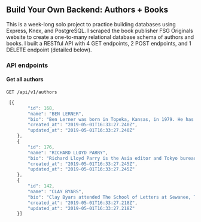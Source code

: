 ## Build Your Own Backend: Authors + Books

This is a week-long solo project to practice building databases using Express, Knex, and PostgreSQL. I scraped the book publisher FSG Originals website to create a one-to-many relational database schema of authors and books. I built a RESTful API with 4 GET endpoints, 2 POST endpoints, and 1 DELETE endpoint (detailed below). 

### API endpoints

#### Get all authors

```
GET /api/v1/authors
```

```javascript
 [{
        "id": 168,
        "name": "BEN LERNER",
        "bio": "Ben Lerner was born in Topeka, Kansas, in 1979. He has received fellowships from the Fulbright, Guggenheim, Howard, and MacArthur Foundations.",
        "created_at": "2019-05-01T16:33:27.240Z",
        "updated_at": "2019-05-01T16:33:27.240Z"
    },
    {
        "id": 176,
        "name": "RICHARD LLOYD PARRY",
        "bio": "Richard Lloyd Parry is the Asia editor and Tokyo bureau chief of The Times (London) and the author of People Who Eat Darkness and In the Time of Madness.",
        "created_at": "2019-05-01T16:33:27.245Z",
        "updated_at": "2019-05-01T16:33:27.245Z"
    },
    {
        "id": 142,
        "name": "CLAY BYARS",
        "bio": "Clay Byars attended The School of Letters at Sewanee, Tennessee, and is the assistant editor for Narrative Magazine. He lives with his two dogs on a farm outside Birmingham, Alabama.",
        "created_at": "2019-05-01T16:33:27.218Z",
        "updated_at": "2019-05-01T16:33:27.218Z"
    }]
```

